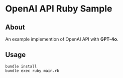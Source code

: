 # OpenAI API Ruby Sample

## About

An example implemention of OpenAI API with **GPT-4o**.

## Usage

```
bundle install
bundle exec ruby main.rb
```
